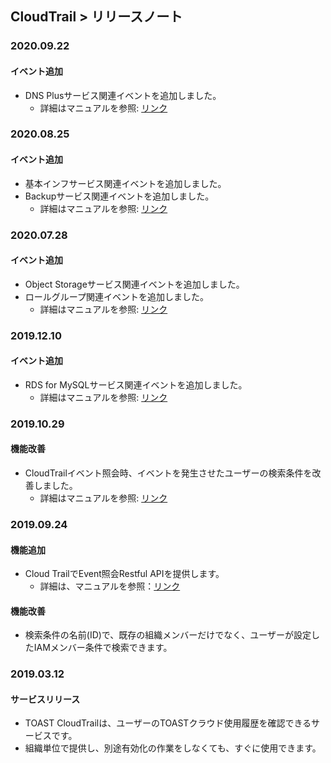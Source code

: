
## CloudTrail > リリースノート

### 2020.09.22
#### イベント追加
* DNS Plusサービス関連イベントを追加しました。
    * 詳細はマニュアルを参照: [リンク](http://docs.toast.com/ja/CloudTrail/ja/event-list/)
    
### 2020.08.25
#### イベント追加
* 基本インフサービス関連イベントを追加しました。
* Backupサービス関連イベントを追加しました。
    * 詳細はマニュアルを参照: [リンク](http://docs.toast.com/ja/CloudTrail/ja/event-list/)

### 2020.07.28
#### イベント追加
* Object Storageサービス関連イベントを追加しました。
* ロールグループ関連イベントを追加しました。
    * 詳細はマニュアルを参照: [リンク](http://docs.toast.com/ja/CloudTrail/ja/event-list/)

### 2019.12.10
#### イベント追加
* RDS for MySQLサービス関連イベントを追加しました。
    * 詳細はマニュアルを参照: [リンク](http://docs.toast.com/ja/CloudTrail/ja/event-list/)

### 2019.10.29
#### 機能改善
* CloudTrailイベント照会時、イベントを発生させたユーザーの検索条件を改善しました。
    * 詳細はマニュアルを参照: [リンク](http://docs.toast.com/ja/CloudTrail/ja/api-guide/)

### 2019.09.24
#### 機能追加
* Cloud TrailでEvent照会Restful APIを提供します。
    * 詳細は、マニュアルを参照：[リンク](http://docs.toast.com/ja/CloudTrail/ja/api-guide/)
    
#### 機能改善
* 検索条件の名前(ID)で、既存の組織メンバーだけでなく、ユーザーが設定したIAMメンバー条件で検索できます。

### 2019.03.12
#### サービスリリース
* TOAST CloudTrailは、ユーザーのTOASTクラウド使用履歴を確認できるサービスです。
* 組織単位で提供し、別途有効化の作業をしなくても、すぐに使用できます。
